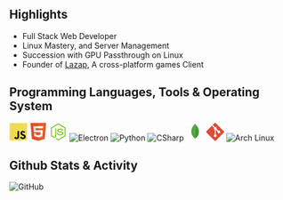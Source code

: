 ## Highlights
- Full Stack Web Developer
- Linux Mastery, and Server Management
- Succession with GPU Passthrough on Linux
- Founder of [Lazap](https://github.com/DashCruft-Nation/lazap), A cross-platform games Client
 
## Programming Languages, Tools & Operating System

![JavaScript][javascript]
![HTML][html]
![Node.js][node]
![Electron][electron]
![Python][python]
![CSharp][csharp]
![MongoDB][mongodb]
![Git][git]
![Arch Linux][Arch]

## Github Stats & Activity
![GitHub](https://github-readme-stats.vercel.app/api?username=DashCruft&theme=tokyonight)

[javascript]: https://raw.githubusercontent.com/ElCholoGamer/ElCholoGamer/master/icons/javascript.png
[node]: https://raw.githubusercontent.com/ElCholoGamer/ElCholoGamer/master/icons/node.png
[html]: https://raw.githubusercontent.com/ElCholoGamer/ElCholoGamer/master/icons/html.png
[electron]: https://user-images.githubusercontent.com/59381835/144500943-47ea00a3-4fbe-4ccc-b7b0-3dec52ff72e7.png
[python]: https://user-images.githubusercontent.com/59381835/144500778-84d3e82e-b243-4229-9fe9-f2283d9cdab7.png
[git]: https://raw.githubusercontent.com/ElCholoGamer/ElCholoGamer/master/icons/git.png
[arch]: https://user-images.githubusercontent.com/59381835/144502558-f67051df-4442-4866-af61-7a4b0839703f.png
[csharp]: https://user-images.githubusercontent.com/59381835/144502978-498d9866-9df1-4420-9fef-a33003c184ed.png
[mongodb]: https://raw.githubusercontent.com/ElCholoGamer/ElCholoGamer/master/icons/mongodb.png
